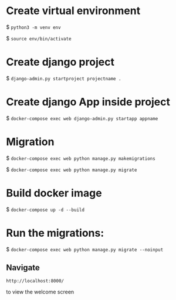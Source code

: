 # Create virtual environment 
$ `python3 -m venv env`

$ `source env/bin/activate`

# Create django project

$ `django-admin.py startproject projectname .`

# Create django App inside project

$ `docker-compose exec web django-admin.py startapp appname`

# Migration

$ `docker-compose exec web python manage.py makemigrations`

$ `docker-compose exec web python manage.py migrate`

# Build docker image

$ `docker-compose up -d --build`

# Run the migrations:

$ `docker-compose exec web python manage.py migrate --noinput`




## Navigate

 `http://localhost:8000/`
  
  to view the welcome screen